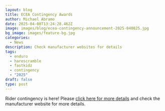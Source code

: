 ```yaml
---
layout: blog
title: ECEA Contingency Awards
author: Michael Abramo
date: 2025-04-08T13:24:28.462Z
image: images/blog/ecea-contingency-announcement-2025-040825.jpg
bg_image: images/feature-bg.jpg
categories:
  - News
description: Check manufacturer websites for details
tags:
  - enduro
  - harescramble
  - fastkidz
  - contingency
  - "2025"
draft: false
type: post
---
```

Rider contingency is here! Please [click here for more details](static/attachments/ECEA-contingency-announcement-2025-interactive.pdf) and check the manufacturer website for more details.
